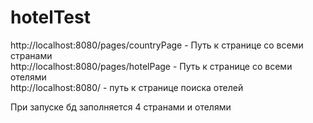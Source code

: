 # hotelTest
http://localhost:8080/pages/countryPage - Путь к странице со всеми странами   
http://localhost:8080/pages/hotelPage - Путь к странице со всеми отелями   
http://localhost:8080/ - путь к странице поиска отелей   

При запуске бд заполняется 4 странами и отелями   
